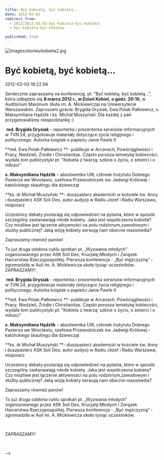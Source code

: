 ```yaml
---
title: Być kobietą, być kobietą...
date: 2012-03-03
redirect_from: 
  - 2012/2012.03.03-byc-kobieta-byc-kobieta
  - byc-kobieta-byc-kobieta

published: true
---
```



![images/stories/kobieta2.jpg](images/stories/kobieta2.jpg)

# Być kobietą, być kobietą...

<time>2012-03-03 19:22:56</time>




Serdecznie zapraszamy na konferencję, pt. "Być kobietą, być kobietą...",
 która odbędzie się **8 marca 2012 r., w Dzień Kobiet, o godz. 20:10**, 
 w Auditorium Maximum (Aula im. A. Mickiewicza) na Uniwersytecie Warszawskim.
Zaproszeni goście: Brygida Grysiak, Ewa Polak-Pałkiewicz, s. Maksymiliana Hądzlik i ks. Michał Muszyński.
Dla każdej z pań przygotowaliśmy niespodziankę :)

<!--{{intro-break}}-->

&nbsp;**red. Brygida Grysiak** - reporterka i prezenterka serwisów informacyjnych w TVN 24, przygotowuje materiały dotyczące życia religijnego i politycznego. Autorka książek o papieżu Janie Pawle II

 **red. Ewa Polak-Pałkiewicz **- publikuje w Arcanach, Powściągliwości i Pracy, Niedzieli, Źródle i Christianitas. Często porusza tematykę kobiecości, wydała tom publicystyki pt. "Kobieta z twarzą: szkice o życiu, o śmierci i o miłości" 

 **s. Maksymiliana Hądzlik** – absolwentka UW, członek Instytutu Dobrego Pasterza we Wrocławiu, szefowa Przewodniczek św. Jadwigi Królowej - katolickiego skautingu dla dziewcząt

 **ks. dr Michał Muszyński **- duszpasterz akademicki w kościele św. Anny i duszpasterz ASK Soli Deo, autor audycji w Radiu Józef i Radiu Warszawa, misjonarz

 Uczestnicy debaty postarają się odpowiedzieć na pytania, które w sposób szczególny zastanawiają młode kobiety. Jaka jest współczesna kobieta? 
 Czy możliwe jest łączenie aktywności na polu rodzinnym,zawodowym i służby publicznej? Jaką wizję kobiety serwują nam obecnie massmedia?


 Zapraszamy również panów!

 To już druga odsłona cyklu spotkań pt. „Wyzwania młodych” organizowanego przez ASK Soli Deo, Krucjatę Młodych i Związek Harcerstwa Rzeczypospolitej.
 Pierwsza konferencja - „Być mężczyzną” - zgromadziła w Auli im. A. Mickiewicza około tysiąc uczestników.
 
ZAPRASZAMY!
 


<!--CONTENT FROM OLD SERVER (jos before 2013): 




Serdecznie zapraszamy na konferencję, pt. "Być kobietą, być kobietą...",
 która odbędzie się **8 marca 2012 r., w Dzień Kobiet, o godz. 20:10**, 
 w Auditorium Maximum (Aula im. A. Mickiewicza) na Uniwersytecie Warszawskim.


Zaproszeni goście: Brygida Grysiak, Ewa Polak-Pałkiewicz, s. Maksymiliana Hądzlik i ks. Michał Muszyński.


Dla każdej z pań przygotowaliśmy niespodziankę :)


<!--{{intro-break}}-->


&nbsp;**red. Brygida Grysiak** - reporterka i prezenterka serwisów informacyjnych w TVN 24, przygotowuje materiały dotyczące życia religijnego i politycznego. Autorka książek o papieżu Janie Pawle II

 **red. Ewa Polak-Pałkiewicz **- publikuje w Arcanach, Powściągliwości i Pracy, Niedzieli, Źródle i Christianitas. Często porusza tematykę kobiecości, wydała tom publicystyki pt. "Kobieta z twarzą: szkice o życiu, o śmierci i o miłości" 

 **s. Maksymiliana Hądzlik** – absolwentka UW, członek Instytutu Dobrego Pasterza we Wrocławiu, szefowa Przewodniczek św. Jadwigi Królowej - katolickiego skautingu dla dziewcząt

 **ks. dr Michał Muszyński **- duszpasterz akademicki w kościele św. Anny i duszpasterz ASK Soli Deo, autor audycji w Radiu Józef i Radiu Warszawa, misjonarz

 Uczestnicy debaty postarają się odpowiedzieć na pytania, które w sposób szczególny zastanawiają młode kobiety. Jaka jest współczesna kobieta? 
 Czy możliwe jest łączenie aktywności na polu rodzinnym,zawodowym i służby publicznej? Jaką wizję kobiety serwują nam obecnie massmedia?


 Zapraszamy również panów!

 To już druga odsłona cyklu spotkań pt. „Wyzwania młodych” organizowanego przez ASK Soli Deo, Krucjatę Młodych i Związek Harcerstwa Rzeczypospolitej.
 Pierwsza konferencja - „Być mężczyzną” - zgromadziła w Auli im. A. Mickiewicza około tysiąc uczestników.


 


ZAPRASZAMY!


 

-->

<!--{{json:{"created_date":"2012-03-03 19:22:56","publish_down":"0000-00-00 00:00:00","id":"1073"}}}-->